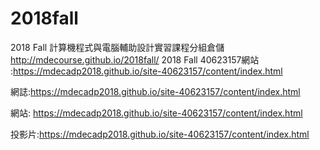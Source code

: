 # 2018fall
2018 Fall 計算機程式與電腦輔助設計實習課程分組倉儲
http://mdecourse.github.io/2018fall/
2018 Fall 40623157網站 :https://mdecadp2018.github.io/site-40623157/content/index.html

網誌:https://mdecadp2018.github.io/site-40623157/content/index.html

網站: https://mdecadp2018.github.io/site-40623157/content/index.html

投影片:https://mdecadp2018.github.io/site-40623157/content/index.html
